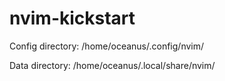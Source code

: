 # nvim-kickstart

Config directory: /home/oceanus/.config/nvim/

Data directory: /home/oceanus/.local/share/nvim/ 


